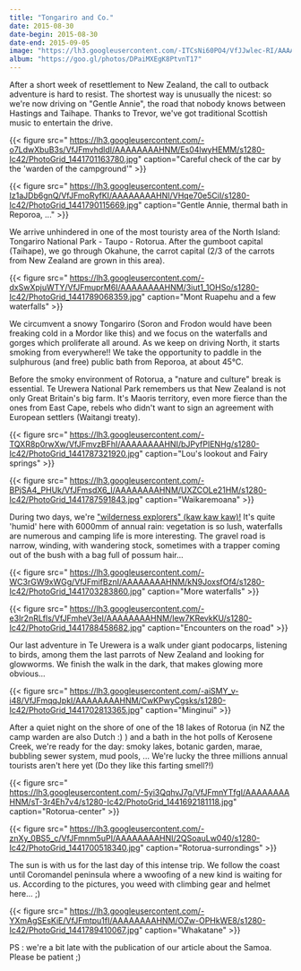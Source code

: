 ```yaml
---
title: "Tongariro and Co."
date: 2015-08-30
date-begin: 2015-08-30
date-end: 2015-09-05
image: "https://lh3.googleusercontent.com/-ITCsNi60PO4/VfJJwlec-RI/AAAAAAAAHOQ/DYWv_SD2AmY/s1280-Ic42/IMG_6383.JPG"
album: "https://goo.gl/photos/DPaiMXEgK8PtvnT17"
---
```


After a short week of resettlement to New Zealand, the call to outback adventure is hard to resist. The shortest way is unusually the nicest: so we're now driving on "Gentle Annie", the road that nobody knows between Hastings and Taihape. Thanks to Trevor, we've got traditional Scottish music to entertain the drive.

{{< figure src=" https://lh3.googleusercontent.com/-o7LdwXbuB3s/VfJFmvhdldI/AAAAAAAAHNM/Es04lwyHEMM/s1280-Ic42/PhotoGrid_1441701163780.jpg" caption="Careful check of the car by the 'warden of the campground'" >}}

{{< figure src=" https://lh3.googleusercontent.com/-Iz1aJDb6gnQ/VfJFmoRyfKI/AAAAAAAAHNI/VHqe70e5CiI/s1280-Ic42/PhotoGrid_1441790115669.jpg" caption="Gentle Annie, thermal bath in Reporoa, ..." >}}

We arrive unhindered in one of the most touristy area of the North Island: Tongariro National Park - Taupo - Rotorua. After the gumboot capital (Taihape), we go through Okahune, the carrot capital (2/3 of the carrots from New Zealand are grown in this area). 

{{< figure src=" https://lh3.googleusercontent.com/-dxSwXpjuWTY/VfJFmuprM6I/AAAAAAAAHNM/3iut1_1OHSo/s1280-Ic42/PhotoGrid_1441789068359.jpg" caption="Mont Ruapehu and a few waterfalls" >}}

We circumvent a snowy Tongariro (Soron and Frodon would have been freaking cold in a Mordor like this) and we focus on the waterfalls and gorges which proliferate all around. As we keep on driving North, it starts smoking from everywhere!! We take the opportunity to paddle in the sulphurous (and free) public bath from Reporoa, at about 45°C.

Before the smoky environment of Rotorua, a "nature and culture" break is essential. Te Urewera National Park remembers us that New Zealand is not only Great Britain's big farm. It's Maoris territory, even more fierce than the ones from East Cape, rebels who didn't want to sign an agreement with European settlers (Waitangi treaty).

{{< figure src=" https://lh3.googleusercontent.com/-TQXR8p0rwXw/VfJFmvzBFhI/AAAAAAAAHNI/bJPyfPIENHg/s1280-Ic42/PhotoGrid_1441787321920.jpg" caption="Lou's lookout and Fairy springs" >}}

{{< figure src=" https://lh3.googleusercontent.com/-BPjSA4_PHUk/VfJFmsdX6_I/AAAAAAAAHNM/UXZCOLe21HM/s1280-Ic42/PhotoGrid_1441787591843.jpg" caption="Waikaremoana" >}}

During two days, we're ["wilderness explorers" (kaw kaw kaw)!](https://youtu.be/Wc_kQsNzu7M) It's quite 'humid' here with 6000mm of annual rain: vegetation is so lush, waterfalls are numerous and camping life is more interesting. The gravel road is narrow, winding, with wandering stock, sometimes with a trapper coming out of the bush with a bag full of possum hair...

{{< figure src=" https://lh3.googleusercontent.com/-WC3rGW9xWGg/VfJFmifBznI/AAAAAAAAHNM/kN9JoxsfOf4/s1280-Ic42/PhotoGrid_1441703283860.jpg" caption="More waterfalls" >}}

{{< figure src=" https://lh3.googleusercontent.com/-e3Ir2nRLfls/VfJFmheV3eI/AAAAAAAAHNM/Iew7KRevkKU/s1280-Ic42/PhotoGrid_1441788458682.jpg" caption="Encounters on the road" >}}

Our last adventure in Te Urewera is a walk under giant podocarps, listening to birds, among them the last parrots of New Zealand and looking for glowworms. We finish the walk in the dark, that makes glowing more obvious...

{{< figure src=" https://lh3.googleusercontent.com/-aiSMY_v-i48/VfJFmqqJpkI/AAAAAAAAHNM/CwKPwyCgsks/s1280-Ic42/PhotoGrid_1441702813365.jpg" caption="Minginui" >}}

After a quiet night on the shore of one of the 18 lakes of Rotorua (in NZ the camp warden are also Dutch :) ) and a bath in the hot polls of Kerosene Creek, we're ready for the day: smoky lakes, botanic garden, marae, bubbling sewer system, mud pools, ... We're lucky the three millions annual tourists aren't here yet (Do they like this farting smell?!)

{{< figure src=" https://lh3.googleusercontent.com/-5yi3QqhvJ7g/VfJFmnYTfgI/AAAAAAAAHNM/sT-3r4Eh7v4/s1280-Ic42/PhotoGrid_1441692181118.jpg" caption="Rotorua-center" >}}

{{< figure src=" https://lh3.googleusercontent.com/-znXy_0BS5_c/VfJFmnm5uPI/AAAAAAAAHNI/2QSoauLw040/s1280-Ic42/PhotoGrid_1441700518340.jpg" caption="Rotorua-surrondings" >}}

The sun is with us for the last day of this intense trip. We follow the coast until Coromandel peninsula where a wwoofing of a new kind is waiting for us. According to the pictures, you weed with climbing gear and helmet here... ;)

{{< figure src=" https://lh3.googleusercontent.com/-YXmAgSEsKiE/VfJFmtpu1fI/AAAAAAAAHNM/OZw-OPHkWE8/s1280-Ic42/PhotoGrid_1441789410067.jpg" caption="Whakatane" >}}

PS : we're a bit late with the publication of our article about the Samoa. Please be patient ;)

